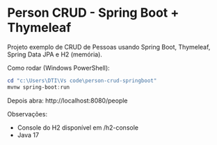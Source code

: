 # Person CRUD - Spring Boot + Thymeleaf

Projeto exemplo de CRUD de Pessoas usando Spring Boot, Thymeleaf, Spring Data JPA e H2 (memória).

Como rodar (Windows PowerShell):

```powershell
cd "c:\Users\DTI\Vs code\person-crud-springboot"
mvnw spring-boot:run
```

Depois abra: http://localhost:8080/people

Observações:
- Console do H2 disponível em /h2-console
- Java 17
